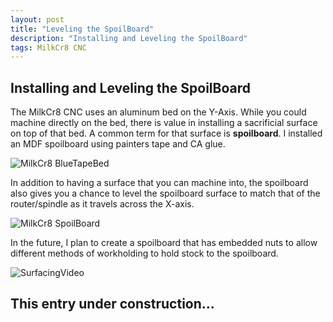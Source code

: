 ```yaml
---
layout: post
title: "Leveling the SpoilBoard"
description: "Installing and Leveling the SpoilBoard"
tags: MilkCr8 CNC
---
```

## Installing and Leveling the SpoilBoard

The MilkCr8 CNC uses an aluminum bed on the Y-Axis.  While you could machine directly on the bed, there is value in installing a sacrificial surface on top of that bed.  A common term for that surface is **spoilboard**. I installed an MDF spoilboard using painters tape and CA glue.

![MilkCr8 BlueTapeBed](/assets/images/BlueTapedBed.jpeg)

In addition to having a surface that you can machine into, the spoilboard also gives you a chance to level the spoilboard surface to match that of the router/spindle as it travels across the X-axis.

![MilkCr8 SpoilBoard](/assets/images/ClampedSpoilBoard.jpeg)

In the future, I plan to create a spoilboard that has embedded nuts to allow different methods of workholding to hold stock to the spoilboard.

![SurfacingVideo](https://www.youtube.com/watch?v=tOZxpa2BZhc&list=PLhMXIiLibnbp4SLJ8DhmovAqKUHYMR0pg)


## This entry under construction...
